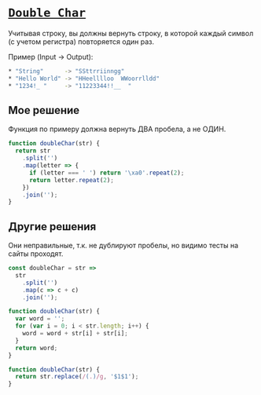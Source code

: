 # [`Double Char`](../../index.md)

Учитывая строку, вы должны вернуть строку, в которой каждый символ (с учетом регистра) повторяется один раз.

Пример (Input -> Output):

```bash
* "String"      -> "SSttrriinngg"
* "Hello World" -> "HHeelllloo  WWoorrlldd"
* "1234!_ "     -> "11223344!!__  "
```

## Мое решение

Функция по примеру должна вернуть ДВА пробела, а не ОДИН.

```js
function doubleChar(str) {
  return str
    .split('')
    .map(letter => {
      if (letter === ' ') return '\xa0'.repeat(2);
      return letter.repeat(2);
    })
    .join('');
}
```

## Другие решения

Они неправильные, т.к. не дублируют пробелы, но видимо тесты на сайты проходят.

```js
const doubleChar = str =>
  str
    .split('')
    .map(c => c + c)
    .join('');
```

```js
function doubleChar(str) {
  var word = '';
  for (var i = 0; i < str.length; i++) {
    word = word + str[i] + str[i];
  }
  return word;
}
```

```js
function doubleChar(str) {
  return str.replace(/(.)/g, '$1$1');
}
```
